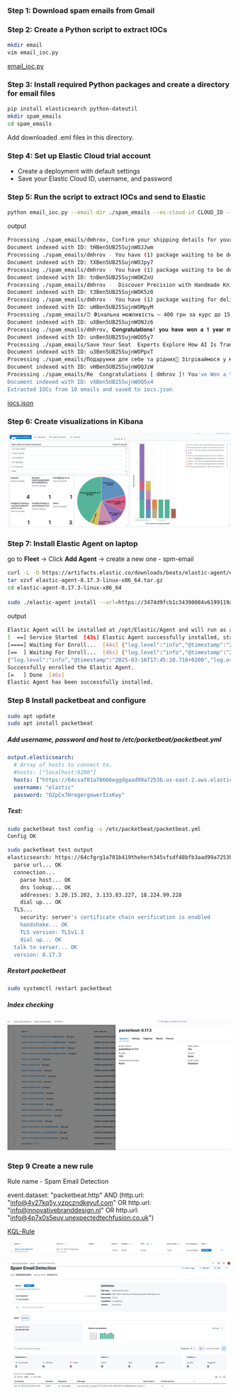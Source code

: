 
### Step 1: Download spam emails from Gmail
### Step 2: Create a Python script to extract IOCs

``` bash
mkdir email
vim email_ioc.py
```
[email_ioc.py](email_ioc.py)

### Step 3: Install required Python packages and create a directory for email files

``` bash
pip install elasticsearch python-dateutil
mkdir spam_emails
cd spam_emails
```
Add downloaded .eml files in this directory.

### Step 4: Set up Elastic Cloud trial account
- Create a deployment with default settings
- Save your Elastic Cloud ID, username, and password

### Step 5: Run the script to extract IOCs and send to Elastic

``` bash
python email_ioc.py --email-dir ./spam_emails --es-cloud-id CLOUD_ID --es-username elastic --es-password PASSWORD
```
output
``` bash
Processing ./spam_emails/dmhrov, Confirm your shipping details for your package - 'DHL' (wFvhtIEb@rbKysHu.us) - 2025-03-08 1605.eml...
Document indexed with ID: tHBen5UB25SujnWOJJwm
Processing ./spam_emails/dmhrov - You have (1) package waiting to be delivered 📦. Use your code to track and receive it. ID#7587 - ' 'DHL®' ' (info@4v27kq5y.yzpczndkeyuf.com) - 2025-02-18 0450.eml...
Document indexed with ID: tXBen5UB25SujnWOJpy7
Processing ./spam_emails/dmhrov - You have (1) package waiting to be delivered 📦. Use your code to track and receive it.ID#7707 - ' 'DHL®' ' (info@p4o5i6u8y3t1r9e2eu.eu) - 2025-03-05 1603.eml...
Document indexed with ID: tnBen5UB25SujnWOKZxU
Processing ./spam_emails/dmhrov -  Discover Precision with Handmade Knives - ' 'Huusk®' ' (info@innovativebranddesign.nl) - 2025-02-17 1708.eml...
Document indexed with ID: t3Ben5UB25SujnWOK5z0
Processing ./spam_emails/dmhrov - You have (1) package waiting for delivery 📦. Use your code to track and receive it. ,ID#0213 - ' 'DPD®' ' (info@4p7x0s5euy.unexpectedtechfusion.co.uk) - 2025-03-04 1217.eml...
Document indexed with ID: uHBen5UB25SujnWOMpyM
Processing ./spam_emails/⏰ Фінальна можливість – 400 грн за курс до 15 березня! - Campster (office@thecampster.com) - 2025-03-11 0454.eml...
Document indexed with ID: uXBen5UB25SujnWONJz6
Processing ./spam_emails/dmhrov, 𝐂𝐨𝐧𝐠𝐫𝐚𝐭𝐮𝐥𝐚𝐭𝐢𝐨𝐧𝐬! 𝐲𝐨𝐮 𝐡𝐚𝐯𝐞 𝐰𝐨𝐧 𝐚 𝟏 𝐲𝐞𝐚𝐫 𝐦𝐞𝐦𝐛𝐞𝐫𝐬𝐡𝐢𝐩 - ''𝐓𝐄𝐒𝐂𝐎''(mtzasSCY@xVwuH.com) - 2025-02-22 0126.eml...
Document indexed with ID: unBen5UB25SujnWOO5y7
Processing ./spam_emails/Save Your Seat  Experts Explore How AI Is Transforming Reliability - FireHydrant (marketing@firehydrant.com) - 2025-03-05 2133.eml...
Document indexed with ID: u3Ben5UB25SujnWOPpxT
Processing ./spam_emails/Подарунки для себе та рідних🎁 Зігріваймося у морозну погоду❄ - Gifty (hello@gifty.in.ua) - 2025-02-18 1703.eml...
Document indexed with ID: vHBen5UB25SujnWOQJzW
Processing ./spam_emails/Re  Congratulations [ dmhrov ]! You've Won a Yeti Crossroads Backpack - ''Mountain Warehouse Team''(Noreply-t2bOc1pt@2068250720682507.it) - 2025-03-16 1517.eml...
Document indexed with ID: vXBen5UB25SujnWOQ5x4
Extracted IOCs from 10 emails and saved to iocs.json
```

[iocs.json](iocs.json)


### Step 6: Create visualizations in Kibana

![alt text](image.png)

### Step 7: Install Elastic Agent on laptop

go to **Fleet** -> Click **Add Agent** -> create a new one - spm-email 

``` bash
curl -L -O https://artifacts.elastic.co/downloads/beats/elastic-agent/elastic-agent-8.17.3-linux-x86_64.tar.gz
tar xzvf elastic-agent-8.17.3-linux-x86_64.tar.gz
cd elastic-agent-8.17.3-linux-x86_64

sudo ./elastic-agent install --url=https://3474d9fcb1c34390084v6199119a66a0e48.fleet.us-east-2.aws.elastic-cloud.com:443 --enrollment-token=ektoken41tokenzVwd0E6cWVjOWtokenbFdtokenJKUjtoken==
```

output
``` bash
Elastic Agent will be installed at /opt/Elastic/Agent and will run as a service. Do you want to continue? [Y/n]:y
[  ==] Service Started  [43s] Elastic Agent successfully installed, starting enrollment.
[====] Waiting For Enroll...  [44s] {"log.level":"info","@timestamp":"2025-03-16T17:45:18.876+0200","log.origin":{"function":"github.com/elastic/elastic-agent/internal/pkg/agent/cmd.(*enrollCmd).enrollWithBackoff","file.name":"cmd/enroll_cmd.go","file.line":520},"message":"Starting enrollment to URL: https://3474dddgr3453b1c3477j3d586196uyi6656a0e48.fleet.us-east-2.aws.elastic-cloud.com:443/","ecs.version":"1.6.0"}
[==  ] Waiting For Enroll...  [46s] {"log.level":"info","@timestamp":"2025-03-16T17:45:20.714+0200","log.origin":{"function":"github.com/elastic/elastic-agent/internal/pkg/agent/cmd.(*enrollCmd).daemonReloadWithBackoff","file.name":"cmd/enroll_cmd.go","file.line":483},"message":"Restarting agent daemon, attempt 0","ecs.version":"1.6.0"}
{"log.level":"info","@timestamp":"2025-03-16T17:45:20.716+0200","log.origin":{"function":"github.com/elastic/elastic-agent/internal/pkg/agent/cmd.(*enrollCmd).Execute","file.name":"cmd/enroll_cmd.go","file.line":301},"message":"Successfully triggered restart on running Elastic Agent.","ecs.version":"1.6.0"}
Successfully enrolled the Elastic Agent.
[=   ] Done  [46s]
Elastic Agent has been successfully installed.
```

### Step 8 Install packetbeat and configure
``` bash
sudo apt update
sudo apt install packetbeat
```
##### Add username, password and host to /etc/packetbeat/packetbeat.yml
``` yaml
output.elasticsearch:
  # Array of hosts to connect to.
  #hosts: ["localhost:9200"]
  hosts: ["https://64csaf01a76666eggdgaad99a7253b.us-east-2.aws.elastic-cloud.com:443"]
  username: "elastic"
  password: "O2pCx7HregergewerIzxKwy"
``` 
##### Test:
``` bash
sudo packetbeat test config -c /etc/packetbeat/packetbeat.yml
Config OK
```

``` bash
sudo packetbeat test output
elasticsearch: https://64cfgrg1a701b419theherh345sfsdf48bfb3aad99a7253b.us-east-2.aws.elastic-cloud.com:443...
  parse url... OK
  connection...
    parse host... OK
    dns lookup... OK
    addresses: 3.20.15.202, 3.133.83.227, 18.224.99.228
    dial up... OK
  TLS...
    security: server's certificate chain verification is enabled
    handshake... OK
    TLS version: TLSv1.3
    dial up... OK
  talk to server... OK
  version: 8.17.3
  ```
##### Restart packetbeat
```bash
sudo systemctl restart packetbeat
```
##### Index checking
![alt text](image-1.png)

### Step 9 Create a new rule


Rule name - Spam Email Detection

event.dataset: "packetbeat.http" AND (http.url: "info@4v27kq5y.yzpczndkeyuf.com" OR http.url: "info@innovativebranddesign.nl" OR http.url: "info@4p7x0s5euy.unexpectedtechfusion.co.uk")

[KQL-Rule](query.json)

![alt text](image-2.png)

![alt text](image-3.png)
